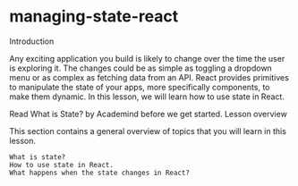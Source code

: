# managing-state-react


Introduction

Any exciting application you build is likely to change over the time the user is exploring it. The changes could be as simple as toggling a dropdown menu or as complex as fetching data from an API. React provides primitives to manipulate the state of your apps, more specifically components, to make them dynamic. In this lesson, we will learn how to use state in React.

Read What is State? by Academind before we get started.
Lesson overview

This section contains a general overview of topics that you will learn in this lesson.

    What is state?
    How to use state in React.
    What happens when the state changes in React?


